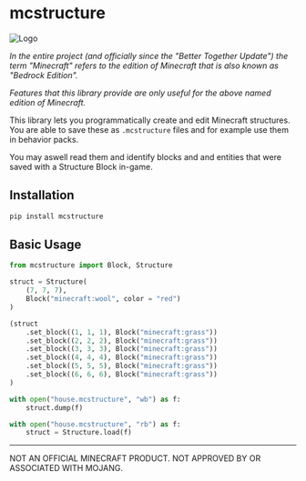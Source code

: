 mcstructure
===========

![Logo](https://raw.githubusercontent.com/phoenixr-codes/mcstructure/main/logo.png)

_In the entire project (and officially since 
the "Better Together Update") the term
"Minecraft" refers to the edition of Minecraft
that is also known as "Bedrock Edition"._

_Features that this library provide are only
useful for the above named edition of Minecraft._

This library lets you programmatically create
and edit Minecraft structures. You are able to
save these as ``.mcstructure`` files and for
example use them in behavior packs.

You may aswell read them and identify blocks and
and entities that were saved with a Structure
Block in-game.


Installation
------------

```bash
pip install mcstructure
```


Basic Usage
-----------

```python
from mcstructure import Block, Structure

struct = Structure(
    (7, 7, 7),
    Block("minecraft:wool", color = "red")
)

(struct
    .set_block((1, 1, 1), Block("minecraft:grass"))
    .set_block((2, 2, 2), Block("minecraft:grass"))
    .set_block((3, 3, 3), Block("minecraft:grass"))
    .set_block((4, 4, 4), Block("minecraft:grass"))
    .set_block((5, 5, 5), Block("minecraft:grass"))
    .set_block((6, 6, 6), Block("minecraft:grass"))
)

with open("house.mcstructure", "wb") as f:
    struct.dump(f)

```

```python
with open("house.mcstructure", "rb") as f:
    struct = Structure.load(f)

```

--------------------------------------------

NOT AN OFFICIAL MINECRAFT PRODUCT.
NOT APPROVED BY OR ASSOCIATED WITH MOJANG.
